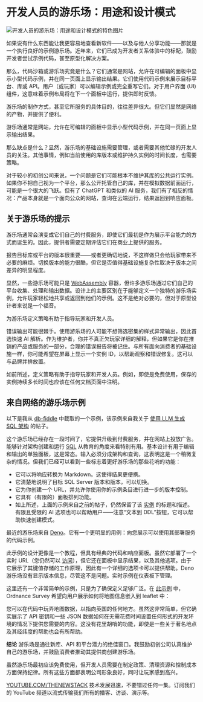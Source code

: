 # 开发人员的游乐场：用途和设计模式

![开发人员的游乐场：用途和设计模式的特色图片](https://cdn.thenewstack.io/media/2024/11/ca93c214-steve-johnson-y3x_x_6_7pw-unsplashb-1024x576.jpg)

如果说有什么东西能让我更容易地查看新软件——以及与他人分享功能——那就是一个执行良好的示例游乐场。近年来，它们已成为开发者关系体验中的标配，鼓励开发者尝试示例代码，甚至原型化解决方案。

那么，代码沙箱或游乐场究竟是什么？它们通常是网站，允许在可编辑的面板中显示小型代码示例，并在同一页面上显示输出结果。它们使用代码示例来展示目标平台、库或 API。用户（或玩家）可以编辑示例或完全重写它们。对于用户界面 (UI) 组件，这意味着示例布局将在下一个面板中运行，提供即时反馈。

游乐场的制作方式，甚至它所服务的具体目的，往往差异很大。但它们显然是网络的产物，并提供了便利。

游乐场通常是网站，允许在可编辑的面板中显示小型代码示例，并在同一页面上显示输出结果。

那么缺点是什么？显然，游乐场的基础设施需要管理，或者需要其他忙碌的开发人员的关注。其他事情，例如当前使用的库版本或维护持久实例的时间长度，也需要策略。

对于较小的初创公司来说，一个问题是它们可能根本不维护其库的公共运行实例。如果你不把自己视为一个平台，那么公开托管自己的库，并在模拟数据前面运行，可能是一个很大的飞跃。但有了 ChatGPT 和类似的 AI 服务，我们有了相反的情况：产品本身就是一个面向公众的网站，查询在云端运行，结果返回到响应面板。

## 关于游乐场的提示

游乐场通常会演变成它们自己的付费服务，即使它们最初是作为展示平台能力的方式而诞生的。因此，提供者需要定期评估它们在商业上提供的服务。

报告目标库或平台的版本很重要——或者更确切地说，不这样做只会给玩家带来不必要的麻烦。切换版本的能力很酷，但它是否值得基础设施复杂性取决于版本之间差异的明显程度。

显然，一些游乐场可能只是 [WebAssembly](https://thenewstack.io/webassembly/) 容器，但许多游乐场通过它们自己的平台收集、处理和输出数据。设计上的主要区别在于能够定义一个独特的游乐场实例，允许玩家轻松地共享或返回到他们的示例。这不是绝对必要的，但对于原型设计者来说是一个福音。

为游乐场定义策略有助于指导玩家和开发人员。

错误输出可能很棘手。使用游乐场的人可能不想筛选密集的样式异常输出，因此首选快速 AI 解析。作为维护者，你并不真正欠玩家详细的解释，但如果它是你在推销的产品或服务的一部分，合理的错误报告将被记住。与所有面向消费者的基础设施一样，你可能希望在屏幕上显示一个实例 ID，以帮助观察和错误修复。这可以与品牌并排放置。

如前所述，定义策略有助于指导玩家和开发人员。例如，即使是免费使用，保存的实例持续多长时间也应该在任何文档页面中注明。

## 来自网络的游乐场示例

以下是我从 [db-fiddle](https://www.db-fiddle.com/f/6Fj2vw8bFhzVADG4UFUjD6/0) 中截取的一个示例，该示例来自我关于 [使用 LLM 生成 SQL 架构](https://thenewstack.io/sql-schema-generation-with-large-language-models/) 的帖子。

这个游乐场已经存在一段时间了，它提供升级到付费服务，并在网站上投放广告。能够针对架构创建和运行 [SQL](https://roadmap.sh/sql) 从教育的角度来看特别有用。基本设计有用于编辑和输出的单独面板，这是常态。输入必须分成架构和查询，这表明这是一个稍微复杂的情况。但我们已经可以看到一些标志着更好游乐场的那些花哨的功能：

- 它可以将响应转换为 Markdown。这使得结果更便携。
- 它清楚地说明了目标 SQL Server 版本和版本，可以切换。
- 它为你创建一个 URL，并允许你使用你的示例条目进行进一步的版本控制。
- 它具有（有限的）面板排列功能。
- 如上所述，上面的示例来自之前的帖子，仍然保留了该 [实例](https://www.db-fiddle.com/f/6Fj2vw8bFhzVADG4UFUjD6/0) 的标题和描述。
有限且受限的 AI 选项也可以帮助用户——注意“文本到 DDL”按钮，它可以帮助快速创建模式。

最近的游乐场来自 [Deno](https://thenewstack.io/how-oop-developers-can-get-to-know-typescript-through-deno/)。它有一个更明显的用例：向您展示可以使用其部署服务的代码示例。

此示例的设计更像是一个教程，但具有经典的代码和响应面板。虽然它部署了一个实时 URL（您仍然可以 [访问](https://share-duck-20.deno.dev/)），但它还在面板中显示结果，以及其他选项。由于它展示了其键值存储的工作原理，因此有一个详细的选项卡可以提供帮助。Deno 游乐场没有显示版本信息，尽管这不是问题。实时示例在仪表板下管理。

这里还有一个非常简单的示例，只是为了确保定义足够广泛。在 [此示例](https://labs.os.uk/public/os-api-resources/code-playground/web-maps/leaflet-basic-map) 中，Ordnance Survey 希望向用户展示如何将地图信息嵌入到 leaflet 中：

您可以在代码中玩弄地图数据，以指向英国的任何地方。虽然这非常简单，但它确实展示了 API 密钥和一些 JSON 数据如何在无需花费时间设置任何形式的开发环境的情况下提供您需要的内容。这没有花里胡哨的功能，即使是一些关于著名地点及其经纬度的帮助也会有所帮助。

**结论**
游乐场是通往新库、API 和平台潜力的绝佳窗口。我鼓励初创公司认真维护自己的游乐场，并鼓励消费者推动其提供商创建游乐场。

虽然游乐场最初应该免费使用，但开发人员需要在制定政策、清理资源和控制成本方面保持纪律。所有这些方面都表明公司形象良好，同时让玩家感到高兴。

[YOUTUBE.COM/THENEWSTACK](https://youtube.com/thenewstack?sub_confirmation=1)
技术发展迅速，不要错过任何一集。订阅我们的 YouTube 频道以流式传输我们所有的播客、访谈、演示等。